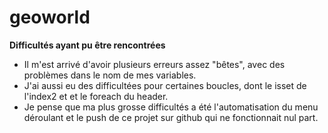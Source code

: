 # geoworld

**Difficultés ayant pu être rencontrées**
* Il m'est arrivé d'avoir plusieurs erreurs assez "bêtes", avec des problèmes dans le nom de mes variables.
* J'ai aussi eu des difficultées pour certaines boucles, dont le isset de l'index2 et et le foreach du header.
* Je pense que ma plus grosse difficultés a été l'automatisation du menu déroulant et le push de ce projet sur github qui ne fonctionnait nul part.
